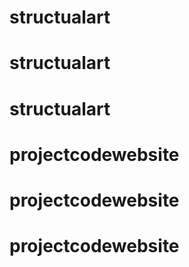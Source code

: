 # structualart
# structualart
# structualart
# projectcodewebsite
# projectcodewebsite
# projectcodewebsite
